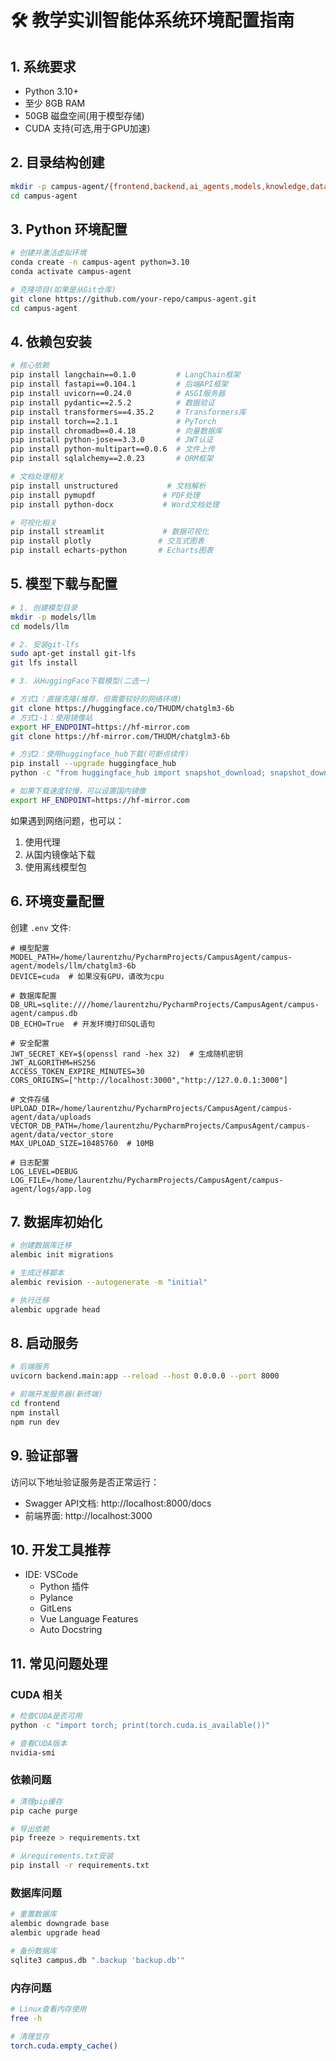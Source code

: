 # 🛠️ 教学实训智能体系统环境配置指南

## 1. 系统要求

- Python 3.10+
- 至少 8GB RAM
- 50GB 磁盘空间(用于模型存储)
- CUDA 支持(可选,用于GPU加速)

## 2. 目录结构创建

```bash
mkdir -p campus-agent/{frontend,backend,ai_agents,models,knowledge,data,visualize,config}
cd campus-agent
```

## 3. Python 环境配置

```bash
# 创建并激活虚拟环境
conda create -n campus-agent python=3.10
conda activate campus-agent

# 克隆项目(如果是从Git仓库)
git clone https://github.com/your-repo/campus-agent.git
cd campus-agent
```

## 4. 依赖包安装

```bash
# 核心依赖
pip install langchain==0.1.0         # LangChain框架
pip install fastapi==0.104.1         # 后端API框架
pip install uvicorn==0.24.0          # ASGI服务器
pip install pydantic==2.5.2          # 数据验证
pip install transformers==4.35.2     # Transformers库
pip install torch==2.1.1             # PyTorch
pip install chromadb==0.4.18         # 向量数据库
pip install python-jose==3.3.0       # JWT认证
pip install python-multipart==0.0.6  # 文件上传
pip install sqlalchemy==2.0.23       # ORM框架

# 文档处理相关
pip install unstructured           # 文档解析
pip install pymupdf               # PDF处理
pip install python-docx           # Word文档处理

# 可视化相关
pip install streamlit             # 数据可视化
pip install plotly               # 交互式图表
pip install echarts-python       # Echarts图表
```

## 5. 模型下载与配置

```bash
# 1. 创建模型目录
mkdir -p models/llm
cd models/llm

# 2. 安装git-lfs
sudo apt-get install git-lfs
git lfs install

# 3. 从HuggingFace下载模型(二选一)

# 方式1：直接克隆(推荐，但需要较好的网络环境)
git clone https://huggingface.co/THUDM/chatglm3-6b
# 方式1-1：使用镜像站
export HF_ENDPOINT=https://hf-mirror.com
git clone https://hf-mirror.com/THUDM/chatglm3-6b

# 方式2：使用huggingface_hub下载(可断点续传)
pip install --upgrade huggingface_hub
python -c "from huggingface_hub import snapshot_download; snapshot_download(repo_id='THUDM/chatglm3-6b', local_dir='./chatglm3-6b')"

# 如果下载速度较慢，可以设置国内镜像
export HF_ENDPOINT=https://hf-mirror.com
```

如果遇到网络问题，也可以：
1. 使用代理
2. 从国内镜像站下载
3. 使用离线模型包

## 6. 环境变量配置

创建 `.env` 文件:

```env
# 模型配置
MODEL_PATH=/home/laurentzhu/PycharmProjects/CampusAgent/campus-agent/models/llm/chatglm3-6b
DEVICE=cuda  # 如果没有GPU，请改为cpu

# 数据库配置
DB_URL=sqlite:////home/laurentzhu/PycharmProjects/CampusAgent/campus-agent/campus.db
DB_ECHO=True  # 开发环境打印SQL语句

# 安全配置
JWT_SECRET_KEY=$(openssl rand -hex 32)  # 生成随机密钥
JWT_ALGORITHM=HS256
ACCESS_TOKEN_EXPIRE_MINUTES=30
CORS_ORIGINS=["http://localhost:3000","http://127.0.0.1:3000"]

# 文件存储
UPLOAD_DIR=/home/laurentzhu/PycharmProjects/CampusAgent/campus-agent/data/uploads
VECTOR_DB_PATH=/home/laurentzhu/PycharmProjects/CampusAgent/campus-agent/data/vector_store
MAX_UPLOAD_SIZE=10485760  # 10MB

# 日志配置
LOG_LEVEL=DEBUG
LOG_FILE=/home/laurentzhu/PycharmProjects/CampusAgent/campus-agent/logs/app.log
```

## 7. 数据库初始化

```bash
# 创建数据库迁移
alembic init migrations

# 生成迁移脚本
alembic revision --autogenerate -m "initial"

# 执行迁移
alembic upgrade head
```

## 8. 启动服务

```bash
# 后端服务
uvicorn backend.main:app --reload --host 0.0.0.0 --port 8000

# 前端开发服务器(新终端)
cd frontend
npm install
npm run dev
```

## 9. 验证部署

访问以下地址验证服务是否正常运行：
- Swagger API文档: http://localhost:8000/docs
- 前端界面: http://localhost:3000

## 10. 开发工具推荐

- IDE: VSCode
  - Python 插件
  - Pylance
  - GitLens
  - Vue Language Features
  - Auto Docstring

## 11. 常见问题处理

### CUDA 相关
```bash
# 检查CUDA是否可用
python -c "import torch; print(torch.cuda.is_available())"

# 查看CUDA版本
nvidia-smi
```

### 依赖问题
```bash
# 清理pip缓存
pip cache purge

# 导出依赖
pip freeze > requirements.txt

# 从requirements.txt安装
pip install -r requirements.txt
```

### 数据库问题
```bash
# 重置数据库
alembic downgrade base
alembic upgrade head

# 备份数据库
sqlite3 campus.db ".backup 'backup.db'"
```

### 内存问题
```bash
# Linux查看内存使用
free -h

# 清理显存
torch.cuda.empty_cache()
```